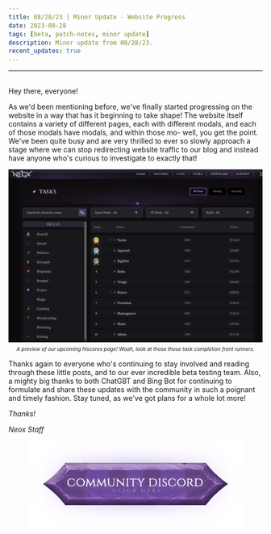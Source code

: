 ```yaml
---
title: 08/28/23 | Minor Update - Website Progress
date: 2023-08-28
tags: [beta, patch-notes, minor update]
description: Minor update from 08/28/23.
recent_updates: true
---
```


***
<br>
Hey there, everyone!

As we'd been mentioning before, we've finally started progressing on the website in a way that has it beginning to take shape! The website itself contains a variety of different pages, each with different modals, and each of those modals have modals, and within those mo- well, you get the point. We've been quite busy and are very thrilled to ever so slowly approach a stage where we can stop redirecting website traffic to our blog and instead have anyone who's curious to investigate to exactly that!

<div class="spacer-medium"></div>
<center><img src="/assets/img/updates/082823/hiscores.png"><br>
<em><font size="1">A preview of our upcoming hiscores page! Woah, look at those those task completion front runners.</font></em></center>
<div class="spacer-medium"></div>

Thanks again to everyone who's continuing to stay involved and reading through these little posts, and to our ever incredible beta testing team. Also, a mighty big thanks to both ChatGBT and Bing Bot for continuing to formulate and share these updates with the community in such a poignant and timely fashion. Stay tuned, as we've got plans for a whole lot more!

<em>Thanks!

<em>Neox Staff<br>

<div class="spacer-medium"></div>
<center><a href="https://discord.com/invite/neoxps"><img src="/assets/img/JoinDiscord.png"></a></center>
